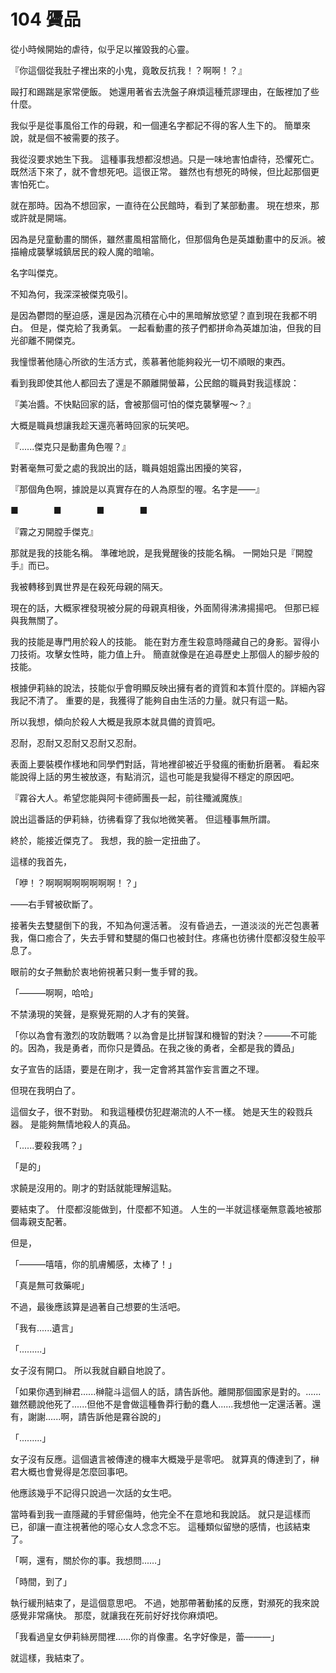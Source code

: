 # 104 贗品

從小時候開始的虐待，似乎足以摧毀我的心靈。

『你這個從我肚子裡出來的小鬼，竟敢反抗我！？啊啊！？』

毆打和踢踹是家常便飯。
她還用著省去洗盤子麻煩這種荒謬理由，在飯裡加了些什麼。

我似乎是從事風俗工作的母親，和一個連名字都記不得的客人生下的。
簡單來說，就是個不被需要的孩子。

我從沒要求她生下我。
這種事我想都沒想過。只是一味地害怕虐待，恐懼死亡。
既然活下來了，就不會想死吧。這很正常。
雖然也有想死的時候，但比起那個更害怕死亡。

就在那時。因為不想回家，一直待在公民館時，看到了某部動畫。
現在想來，那或許就是開端。

因為是兒童動畫的關係，雖然畫風相當簡化，但那個角色是英雄動畫中的反派。被描繪成襲擊城鎮居民的殺人魔的暗喻。

名字叫傑克。

不知為何，我深深被傑克吸引。

是因為鬱悶的壓迫感，還是因為沉積在心中的黑暗解放慾望？直到現在我都不明白。
但是，傑克給了我勇氣。
一起看動畫的孩子們都拼命為英雄加油，但我的目光卻離不開傑克。

我憧憬著他隨心所欲的生活方式，羨慕著他能夠殺光一切不順眼的東西。

看到我即使其他人都回去了還是不願離開螢幕，公民館的職員對我這樣說：

『美冶醬。不快點回家的話，會被那個可怕的傑克襲擊喔～？』

大概是職員想讓我趁天還亮著時回家的玩笑吧。

『......傑克只是動畫角色喔？』

對著毫無可愛之處的我說出的話，職員姐姐露出困擾的笑容，

『那個角色啊，據說是以真實存在的人為原型的喔。名字是——』

■　　　　■　　　　■　　　　■

『霧之刃開膛手傑克』

那就是我的技能名稱。
準確地說，是我覺醒後的技能名稱。
一開始只是『開膛手』而已。

我被轉移到異世界是在殺死母親的隔天。

現在的話，大概家裡發現被分屍的母親真相後，外面鬧得沸沸揚揚吧。
但那已經與我無關了。

我的技能是專門用於殺人的技能。
能在對方產生殺意時隱藏自己的身影。習得小刀技術。攻擊女性時，能力值上升。
簡直就像是在追尋歷史上那個人的腳步般的技能。

根據伊莉絲的說法，技能似乎會明顯反映出擁有者的資質和本質什麼的。詳細內容我記不清了。
重要的是，我獲得了能夠自由生活的力量。就只有這一點。

所以我想，傾向於殺人大概是我原本就具備的資質吧。

忍耐，忍耐又忍耐又忍耐又忍耐。

表面上要裝模作樣地和同學們對話，背地裡卻被近乎發瘋的衝動折磨著。
看起來能說得上話的男生被放逐，有點消沉，這也可能是我變得不穩定的原因吧。

『霧谷大人。希望您能與阿卡德師團長一起，前往殲滅魔族』

說出這番話的伊莉絲，彷彿看穿了我似地微笑著。
但這種事無所謂。

終於，能接近傑克了。
我想，我的臉一定扭曲了。

這樣的我首先，

「咿！？啊啊啊啊啊啊啊啊！？」

——右手臂被砍斷了。

接著失去雙腿倒下的我，不知為何還活著。
沒有昏過去，一道淡淡的光芒包裹著我，傷口癒合了，失去手臂和雙腿的傷口也被封住。疼痛也彷彿什麼都沒發生般平息了。

眼前的女子無動於衷地俯視著只剩一隻手臂的我。

「———啊啊，哈哈」

不禁湧現的笑聲，是察覺死期的人才有的笑聲。

「你以為會有激烈的攻防戰嗎？以為會是比拼智謀和機智的對決？———不可能的。因為，我是勇者，而你只是贗品。在我之後的勇者，全都是我的贗品」

女子宣告的話語，要是在剛才，我一定會將其當作妄言置之不理。

但現在我明白了。

這個女子，很不對勁。
和我這種模仿犯趕潮流的人不一樣。
她是天生的殺戮兵器。
是能夠無情地殺人的真品。

「......要殺我嗎？」

「是的」

求饒是沒用的。剛才的對話就能理解這點。

要結束了。
什麼都沒能做到，什麼都不知道。
人生的一半就這樣毫無意義地被那個毒親支配著。

但是，

「———嘻嘻，你的肌膚觸感，太棒了！」

「真是無可救藥呢」

不過，最後應該算是過著自己想要的生活吧。

「我有......遺言」

「.........」

女子沒有開口。
所以我就自顧自地說了。

「如果你遇到榊君......榊龍斗這個人的話，請告訴他。離開那個國家是對的。......雖然聽說他死了......但他不是會做這種魯莽行動的蠢人......我想他一定還活著。還有，謝謝......啊，請告訴他是霧谷說的」

「.........」

女子沒有反應。這個遺言被傳達的機率大概幾乎是零吧。
就算真的傳達到了，榊君大概也會覺得是怎麼回事吧。

他應該幾乎不記得只說過一次話的女生吧。

當時看到我一直隱藏的手臂瘀傷時，他完全不在意地和我說話。
就只是這樣而已，卻讓一直注視著他的噁心女人念念不忘。
這種類似留戀的感情，也該結束了。

「啊，還有，關於你的事。我想問...…」

「時間，到了」

執行緩刑結束了，是這個意思吧。
不過，她那帶著動搖的反應，對瀕死的我來說感覺非常痛快。
那麼，就讓我在死前好好找你麻煩吧。

「我看過皇女伊莉絲房間裡......你的肖像畫。名字好像是，蕾———」

就這樣，我結束了。
